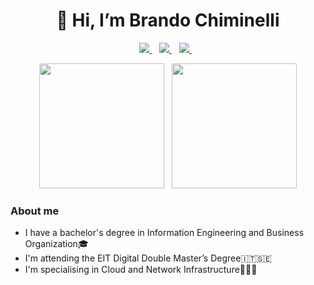 <h1 align="center">👋 Hi, I’m Brando Chiminelli</h1>

<p align='center'>
  <a href="https://www.linkedin.com/in/brando-chiminelli/">
    <img src="https://img.shields.io/badge/LinkedIn-0077B5?style=for-the-badge&logo=linkedin&logoColor=white"></img>
  </a>&nbsp;&nbsp;
  <a href="mailto:brando.chiminelli99@gmail.com">
    <img src="https://img.shields.io/badge/Gmail-D14836?style=for-the-badge&logo=gmail&logoColor=white"></img>
  </a> &nbsp;&nbsp;
  <a href="https://www.instagram.com/brando_chiminelli/">
    <img src="https://img.shields.io/badge/Instagram-E4405F?style=for-the-badge&logo=instagram&logoColor=white"></img>
  </a> 
  </a>&nbsp;&nbsp;
</p>

<p align='center'>
  <a href="#"><img src="https://github-readme-stats.vercel.app/api?username=Bralli99&show_icons=true&count_private=true&theme=tokyonight" height=200></a>&nbsp;&nbsp;
  <a href="#"><img src="https://github-readme-stats.vercel.app/api/top-langs/?username=Bralli99&count_private=true&theme=tokyonight&hide=jupyter%20notebook,html,css&layout=compact&langs_count=6" height=200></a>
</p>

<h3>About me</h3>

* I have a bachelor's degree in Information Engineering and Business Organization🎓
* I'm attending the EIT Digital Double Master’s Degree🇮🇹🇸🇪
* I'm specialising in Cloud and Network Infrastructure👨🏼‍💻

<!--
**Bralli99/Bralli99** is a ✨ _special_ ✨ repository because its `README.md` (this file) appears on your GitHub profile.

Here are some ideas to get you started:

- 🔭 I’m currently working on ...
- 🌱 I’m currently learning ...
- 👯 I’m looking to collaborate on ...
- 🤔 I’m looking for help with ...
- 💬 Ask me about ...
- 📫 How to reach me: ...
- 😄 Pronouns: ...
- ⚡ Fun fact: ...
-->
